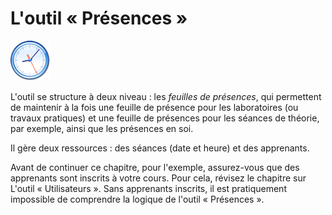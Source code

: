 # L'outil « Présences »

![](../../.gitbook/assets/attendance.png)

L'outil se structure à deux niveau : les _feuilles de présences_, qui permettent de maintenir à la fois une feuille de présence pour les laboratoires \(ou travaux pratiques\) et une feuille de présences pour les séances de théorie, par exemple, ainsi que les présences en soi.

Il gère deux ressources : des séances \(date et heure\) et des apprenants.

Avant de continuer ce chapitre, pour l'exemple, assurez-vous que des apprenants sont inscrits à votre cours. Pour cela, révisez le chapitre sur L'outil « Utilisateurs ». Sans apprenants inscrits, il est pratiquement impossible de comprendre la logique de l'outil « Présences ».

